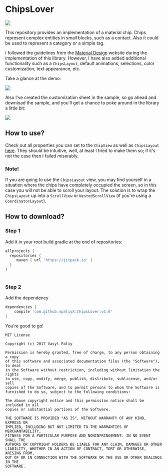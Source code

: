 # ChipsLover

[![](https://jitpack.io/v/vpaliyX/ChipsLover.svg)](https://jitpack.io/#vpaliyX/ChipsLover)

This repository provides an implementation of a material chip. Chips represent complex entities in small blocks, such as a contact. Also it could be used to represent a category or a  simple tag.

I followed the guidelines from the [Material Design](https://material.io/guidelines/components/chips.html#) website during the implementation of this library.
However, I have also added additional functionality such as a `ChipsLayout`, default animations, selections, color customization, text appearance, etc.

Take a glance at the demo:

![](https://github.com/vpaliyX/ChipsLover/blob/master/art/ezgif.com-video-to-gif(8).gif)

Also I've created the customization sheet in the sample, so go ahead and download the sample, and you'll get a chance to poke around in the library a little bit:

![](https://github.com/vpaliyX/ChipsLover/blob/master/art/ezgif.com-video-to-gif(9).gif) 

## How to use? ##

Check out all properties you can set to the `ChipView` as well as `ChipsLayout` [here](https://github.com/vpaliyX/ChipsLover/blob/master/chips-lover/src/main/res/values/attrs.xml). They should be intuitive, well, at least I tried to make them so; if it's not the case then I failed miserably. 

### Note! ### 
If you are going to use the `CbipsLayout` view, you may find yourself in a situation where the chips have completely occupied the screen, so in this case you will not be able to scroll your layout. The solution is to wrap the `ChipsLayout` up into a `ScrollView` or `NestedScrollView` (if you're using a `CoordinatorLayout`). 

## How to download? ##

### Step 1 ###  

Add it in your root build.gradle at the end of repositories:

``` gradle
allprojects {
  repositories {
     maven { url 'https://jitpack.io' }
  }
}
  
```
### Step 2 ###

Add the dependency

``` gradle
dependencies {
	compile 'com.github.vpaliyX:ChipsLover:v1.0'
}

```
You're good to go!


``````
MIT License

Copyright (c) 2017 Vasyl Paliy

Permission is hereby granted, free of charge, to any person obtaining a copy
of this software and associated documentation files (the "Software"), to deal
in the Software without restriction, including without limitation the rights
to use, copy, modify, merge, publish, distribute, sublicense, and/or sell
copies of the Software, and to permit persons to whom the Software is
furnished to do so, subject to the following conditions:

The above copyright notice and this permission notice shall be included in all
copies or substantial portions of the Software.

THE SOFTWARE IS PROVIDED "AS IS", WITHOUT WARRANTY OF ANY KIND, EXPRESS OR
IMPLIED, INCLUDING BUT NOT LIMITED TO THE WARRANTIES OF MERCHANTABILITY,
FITNESS FOR A PARTICULAR PURPOSE AND NONINFRINGEMENT. IN NO EVENT SHALL THE
AUTHORS OR COPYRIGHT HOLDERS BE LIABLE FOR ANY CLAIM, DAMAGES OR OTHER
LIABILITY, WHETHER IN AN ACTION OF CONTRACT, TORT OR OTHERWISE, ARISING FROM,
OUT OF OR IN CONNECTION WITH THE SOFTWARE OR THE USE OR OTHER DEALINGS IN THE
SOFTWARE.
``````
